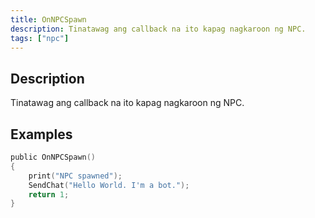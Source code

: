 ```yaml
---
title: OnNPCSpawn
description: Tinatawag ang callback na ito kapag nagkaroon ng NPC.
tags: ["npc"]
---
```


## Description

Tinatawag ang callback na ito kapag nagkaroon ng NPC.


## Examples

```c
public OnNPCSpawn()
{
    print("NPC spawned");
    SendChat("Hello World. I'm a bot.");
    return 1;
}
```